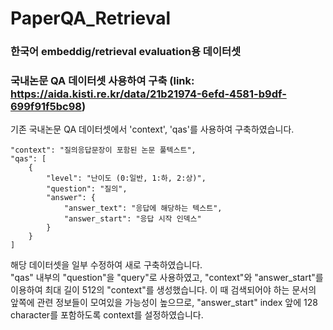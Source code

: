 # PaperQA_Retrieval
### 한국어 embeddig/retrieval evaluation용 데이터셋
### 국내논문 QA 데이터셋 사용하여 구축 (link: https://aida.kisti.re.kr/data/21b21974-6efd-4581-b9df-699f91f5bc98)

기존 국내논문 QA 데이터셋에서 'context', 'qas'를 사용하여 구축하였습니다.  
```
"context": "질의응답문장이 포함된 논문 풀텍스트",
"qas": [
    {
        "level": "난이도 (0:일반, 1:하, 2:상)",
        "question": "질의",
        "answer": {
            "answer_text": "응답에 해당하는 텍스트",
            "answer_start": "응답 시작 인덱스"
        }
    }
]
```
해당 데이터셋을 일부 수정하여 새로 구축하였습니다.  
"qas" 내부의 "question"을 "query"로 사용하였고, "context"와 "answer_start"를 이용하여 최대 길이 512의 "context"를 생성했습니다. 이 때 검색되어야 하는 문서의 앞쪽에 관련 정보들이 모여있을 가능성이 높으므로, "answer_start" index 앞에 128 character를 포함하도록 context를 설정하였습니다.